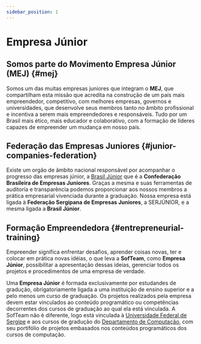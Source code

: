 ```yaml
---
sidebar_position: 1
---
```


# Empresa Júnior

## Somos parte do Movimento Empresa Júnior (MEJ) {#mej}

Somos um das muitas empresas juniores que integram o **MEJ**, que compartilham esta missão que acredita
na construção de um país mais empreendedor, competitivo, com melhores empresas, governos e universidades, que
desenvolve seus membros tanto no âmbito profissional e incentiva a serem mais empreendedores e responsáveis.
Tudo por um Brasil mais ético, mais educador e colaborativo, com a formação de líderes capazes de empreender um
mudança em nosso país.

## Federação das Empresas Juniores {#junior-companies-federation}

Existe um orgão de âmbito nacional responsável por acompanhar o progresso das empresas júnior, a [Brasil Júnior](https://brasiljunior.org.br/)
que é a **Confederação Brasileira de Empresas Juniores**. Graças a mesma e suas ferramentas de auditoría e
transparência podemos proporcionar aos nossos membros a prática empresarial vivenciada durante a graduação.
Nossa empresa está ligada à **Federação Sergipana de Empresas Juniores**, a SERJÚNIOR, e a mesma ligada a 
**Brasil Júnior**.


## Formação Empreendedora {#entrepreneurial-training}

Empreender significa enfrentar desafios, aprender coisas novas, ter e colocar em prática novas idéias,
o que leva a **SofTeam**, como **Empresa Júnior**, possibilitar a apresentação dessas ideias, gerenciar
todos os projetos e procedimentos de uma empresa de verdade.

Uma **Empresa Júnior** é formada exclusivamente por estudandes de gradução, obrigatoriamente ligada a uma instituição
de ensino superior e a pelo menos um curso de graduação. Os projetos realizados pela empresa devem estar vinculados
ao conteúdo programático ou competências decorrentes dos cursos de graduação ao qual ela está vinculada. A SofTeam
não é diferente, logo está vinculada à [Universidade Federal de Sergipe](https://www.ufs.br/) e aos cursos de gradução
do [Departamento de Computação](https://computacao.ufs.br), com seu portifólio de projetos embasados nos conteúdos
programáticos dos cursos de computação.
